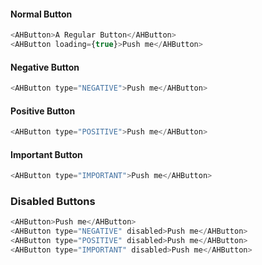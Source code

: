 #### Normal Button
```js
<AHButton>A Regular Button</AHButton>
<AHButton loading={true}>Push me</AHButton>
```
#### Negative Button
```js
<AHButton type="NEGATIVE">Push me</AHButton>

```

#### Positive Button
```js
<AHButton type="POSITIVE">Push me</AHButton>
```

#### Important Button
```js
<AHButton type="IMPORTANT">Push me</AHButton>
```


### Disabled Buttons

```js
<AHButton>Push me</AHButton>
<AHButton type="NEGATIVE" disabled>Push me</AHButton>
<AHButton type="POSITIVE" disabled>Push me</AHButton>
<AHButton type="IMPORTANT" disabled>Push me</AHButton>
```